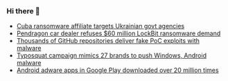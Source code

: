 ### Hi there 👋

<!--START_SECTION:feed-->
* [Cuba ransomware affiliate targets Ukrainian govt agencies](https://www.bleepingcomputer.com/news/security/cuba-ransomware-affiliate-targets-ukrainian-govt-agencies/)
* [Pendragon car dealer refuses $60 million LockBit ransomware demand](https://www.bleepingcomputer.com/news/security/pendragon-car-dealer-refuses-60-million-lockbit-ransomware-demand/)
* [Thousands of GitHub repositories deliver fake PoC exploits with malware](https://www.bleepingcomputer.com/news/security/thousands-of-github-repositories-deliver-fake-poc-exploits-with-malware/)
* [Typosquat campaign mimics 27 brands to push Windows, Android malware](https://www.bleepingcomputer.com/news/security/typosquat-campaign-mimics-27-brands-to-push-windows-android-malware/)
* [Android adware apps in Google Play downloaded over 20 million times](https://www.bleepingcomputer.com/news/security/android-adware-apps-in-google-play-downloaded-over-20-million-times/)
<!--END_SECTION:feed-->

<!--
**frankenk/frankenk** is a ✨ _special_ ✨ repository because its `README.md` (this file) appears on your GitHub profile.

Here are some ideas to get you started:

- 🔭 I’m currently working on ...
- 🌱 I’m currently learning ...
- 👯 I’m looking to collaborate on ...
- 🤔 I’m looking for help with ...
- 💬 Ask me about ...
- 📫 How to reach me: ...
- 😄 Pronouns: ...
- ⚡ Fun fact: ...
-->



